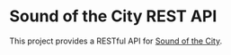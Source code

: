 Sound of the City REST API
==========================

This project provides a RESTful API for [Sound of the City](http://citysound.itm.uni-luebeck.de).

